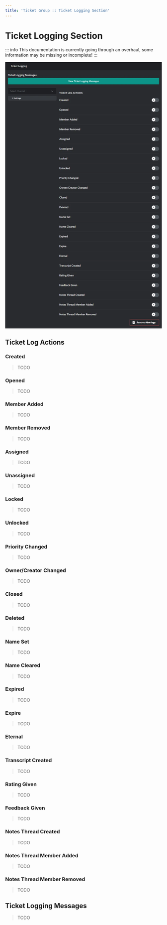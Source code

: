 ```yaml
---
title: 'Ticket Group :: Ticket Logging Section'
---
```


# Ticket Logging Section

::: info
This documentation is currently going through an overhaul, some information may be missing or incomplete!
:::

<p align="center">
  <img src="./images/logging.webp" loading="lazy" class="rounded-md" />
</p>

## Ticket Log Actions

### Created

> TODO

### Opened

> TODO

### Member Added

> TODO

### Member Removed

> TODO

### Assigned

> TODO

### Unassigned

> TODO

### Locked

> TODO

### Unlocked

> TODO

### Priority Changed

> TODO

### Owner/Creator Changed

> TODO

### Closed

> TODO

### Deleted

> TODO

### Name Set

> TODO

### Name Cleared

> TODO

### Expired

> TODO

### Expire

> TODO

### Eternal

> TODO

### Transcript Created

> TODO

### Rating Given

> TODO

### Feedback Given

> TODO

### Notes Thread Created

> TODO

### Notes Thread Member Added

> TODO

### Notes Thread Member Removed

> TODO

## Ticket Logging Messages

> TODO

